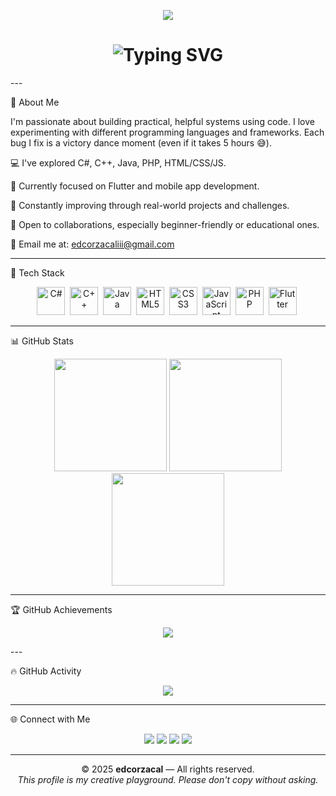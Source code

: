 <!-- 🌐 Header Banner --><p align="center">
  <img src="https://capsule-render.vercel.app/api?type=waving&color=0f0f0f&height=160&section=header&text=Welcome%20to%20edcorzacal's%20World!&fontColor=00FFFF&fontSize=32&animation=twinkling&fontAlignY=35" />
</p><!-- ⌨️ Typing Bio --><h1 align="center">
  <img src="https://readme-typing-svg.demolab.com?font=Fira+Code&size=25&duration=3000&pause=1000&color=00FFFF&center=true&vCenter=true&width=900&lines=Hey+there%2C+I'm+edcorzacal+%F0%9F%91%8B;Aspiring+Full-Stack+Dev+%7C+Bug+Squasher+%F0%9F%90%9B;Learning+by+Doing+%7C+Building+One+Project+at+a+Time!" alt="Typing SVG" />
</h1>
---

🧠 About Me

I'm passionate about building practical, helpful systems using code.
I love experimenting with different programming languages and frameworks.
Each bug I fix is a victory dance moment (even if it takes 5 hours 😅).

💻 I've explored C#, C++, Java, PHP, HTML/CSS/JS.

📱 Currently focused on Flutter and mobile app development.

🌱 Constantly improving through real-world projects and challenges.

🤝 Open to collaborations, especially beginner-friendly or educational ones.

📧 Email me at: edcorzacaliii@gmail.com



---

🚀 Tech Stack

<div align="center">
  <img title="C#" src="https://cdn.jsdelivr.net/gh/devicons/devicon/icons/csharp/csharp-original.svg" width="45"/>&nbsp;
  <img title="C++" src="https://cdn.jsdelivr.net/gh/devicons/devicon/icons/cplusplus/cplusplus-original.svg" width="45"/>&nbsp;
  <img title="Java" src="https://cdn.jsdelivr.net/gh/devicons/devicon/icons/java/java-original.svg" width="45"/>&nbsp;
  <img title="HTML5" src="https://cdn.jsdelivr.net/gh/devicons/devicon/icons/html5/html5-original.svg" width="45"/>&nbsp;
  <img title="CSS3" src="https://cdn.jsdelivr.net/gh/devicons/devicon/icons/css3/css3-original.svg" width="45"/>&nbsp;
  <img title="JavaScript" src="https://cdn.jsdelivr.net/gh/devicons/devicon/icons/javascript/javascript-original.svg" width="45"/>&nbsp;
  <img title="PHP" src="https://cdn.jsdelivr.net/gh/devicons/devicon/icons/php/php-original.svg" width="45"/>&nbsp;
  <img title="Flutter" src="https://cdn.jsdelivr.net/gh/devicons/devicon/icons/flutter/flutter-original.svg" width="45"/>&nbsp;
</div>

---

📊 GitHub Stats

<div align="center">
  <img src="https://github-readme-stats.vercel.app/api?username=edcorzacal&show_icons=true&theme=tokyonight&border_radius=8&count_private=true&hide_title=true" height="180"/>
  <img src="https://github-readme-streak-stats.herokuapp.com/?user=edcorzacal&theme=tokyonight&border_radius=8" height="180"/>
  <img src="https://github-readme-stats.vercel.app/api/top-langs/?username=edcorzacal&layout=compact&theme=tokyonight&border_radius=8&langs_count=8" height="180"/>
</div>

---

🏆 GitHub Achievements

<p align="center">
  <img src="https://github-profile-trophy.vercel.app/?username=edcorzacal&theme=algolia&margin-w=8&no-frame=true" />
</p>
---

🔥 GitHub Activity

<p align="center">
  <img src="https://github-readme-activity-graph.vercel.app/graph?username=edcorzacal&theme=github-dark&hide_border=true&area=true"/>
</p>

---

🌐 Connect with Me

<p align="center">
  <a href="mailto:edcorzacaliii@gmail.com"><img src="https://img.shields.io/badge/Gmail-D14836?style=for-the-badge&logo=gmail&logoColor=white"/></a>
  <a href="https://github.com/edcorzacal"><img src="https://img.shields.io/badge/GitHub-000000?style=for-the-badge&logo=github&logoColor=white"/></a>
  <a href="https://facebook.com/edcor.zacallll"><img src="https://img.shields.io/badge/Facebook-1877F2?style=for-the-badge&logo=facebook&logoColor=white"/></a>
  <a href="https://www.instagram.com/zacal_edcor"><img src="https://img.shields.io/badge/Instagram-E4405F?style=for-the-badge&logo=instagram&logoColor=white"/></a>
</p>

---

<p align="center">
  © 2025 <strong>edcorzacal</strong> — All rights reserved. <br>
  <em>This profile is my creative playground. Please don't copy without asking.</em>
</p>
